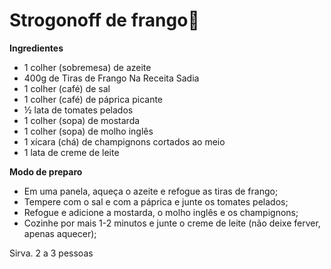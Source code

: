 # Strogonoff de frango:chicken:

**Ingredientes** 

- 1 colher (sobremesa) de azeite
- 400g de Tiras de Frango Na Receita Sadia
- 1 colher (café) de sal
- 1 colher (café) de páprica picante
- ½ lata de tomates pelados
- 1 colher (sopa) de mostarda
- 1 colher (sopa) de molho inglês
- 1 xícara (chá) de champignons cortados ao meio
- 1 lata de creme de leite

**Modo de preparo**

- Em uma panela, aqueça o azeite e refogue as tiras de frango;
- Tempere com o sal e com a páprica e junte os tomates pelados;
- Refogue e adicione a mostarda, o molho inglês e os champignons;
- Cozinhe por mais 1-2 minutos e junte o creme de leite (não deixe ferver, apenas aquecer);

Sirva. 2 a 3 pessoas



